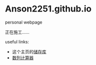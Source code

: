 # Anson2251.github.io
personal webpage

正在施工……

useful links: 

- 这个主页的[储存库](https://github.com/Anson2251/Anson2251.github.io)
- [数列计算器](https://anson2251.github.io/sequence/)
